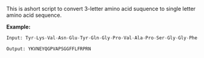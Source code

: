 This is ashort script to convert 3-letter amino acid suquence to single letter amino acid sequence.

**Example:**

```python
Input: Tyr-Lys-Val-Asn-Glu-Tyr-Gln-Gly-Pro-Val-Ala-Pro-Ser-Gly-Gly-Phe-Phe-Leu-Phe-Arg-Pro-Arg-Asn

Output: YKVNEYQGPVAPSGGFFLFRPRN
```

